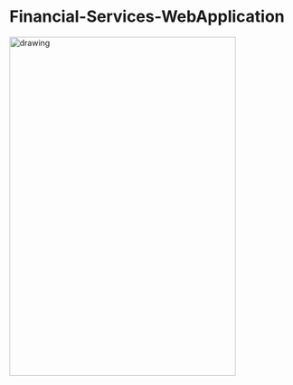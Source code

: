 # Financial-Services-WebApplication

<img src="Images/Screenshot.jpeg" alt="drawing" width="400" height="600"/>
